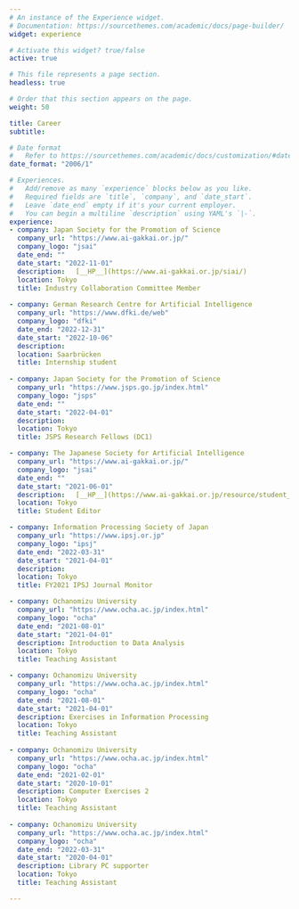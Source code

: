 ```yaml
---
# An instance of the Experience widget.
# Documentation: https://sourcethemes.com/academic/docs/page-builder/
widget: experience

# Activate this widget? true/false
active: true

# This file represents a page section.
headless: true

# Order that this section appears on the page.
weight: 50

title: Career
subtitle: 

# Date format
#   Refer to https://sourcethemes.com/academic/docs/customization/#date-format
date_format: "2006/1"

# Experiences.
#   Add/remove as many `experience` blocks below as you like.
#   Required fields are `title`, `company`, and `date_start`.
#   Leave `date_end` empty if it's your current employer.
#   You can begin a multiline `description` using YAML's `|-`.
experience:
- company: Japan Society for the Promotion of Science
  company_url: "https://www.ai-gakkai.or.jp/"
  company_logo: "jsai"
  date_end: ""
  date_start: "2022-11-01"
  description: 　[__HP__](https://www.ai-gakkai.or.jp/siai/)
  location: Tokyo
  title: Industry Collaboration Committee Member
  
- company: German Research Centre for Artificial Intelligence
  company_url: "https://www.dfki.de/web"
  company_logo: "dfki"
  date_end: "2022-12-31"
  date_start: "2022-10-06"
  description: 
  location: Saarbrücken
  title: Internship student
  
- company: Japan Society for the Promotion of Science
  company_url: "https://www.jsps.go.jp/index.html"
  company_logo: "jsps"
  date_end: ""
  date_start: "2022-04-01"
  description: 
  location: Tokyo
  title: JSPS Research Fellows (DC1)

- company: The Japanese Society for Artificial Intelligence
  company_url: "https://www.ai-gakkai.or.jp/"
  company_logo: "jsai"
  date_end: ""
  date_start: "2021-06-01"
  description: 　[__HP__](https://www.ai-gakkai.or.jp/resource/student_forum/)
  location: Tokyo
  title: Student Editor

- company: Information Processing Society of Japan
  company_url: "https://www.ipsj.or.jp"
  company_logo: "ipsj"
  date_end: "2022-03-31"
  date_start: "2021-04-01"
  description: 
  location: Tokyo
  title: FY2021 IPSJ Journal Monitor

- company: Ochanomizu University
  company_url: "https://www.ocha.ac.jp/index.html"
  company_logo: "ocha"
  date_end: "2021-08-01"
  date_start: "2021-04-01"
  description: Introduction to Data Analysis
  location: Tokyo
  title: Teaching Assistant

- company: Ochanomizu University
  company_url: "https://www.ocha.ac.jp/index.html"
  company_logo: "ocha"
  date_end: "2021-08-01"
  date_start: "2021-04-01"
  description: Exercises in Information Processing
  location: Tokyo
  title: Teaching Assistant
  
- company: Ochanomizu University
  company_url: "https://www.ocha.ac.jp/index.html"
  company_logo: "ocha"
  date_end: "2021-02-01"
  date_start: "2020-10-01"
  description: Computer Exercises 2
  location: Tokyo
  title: Teaching Assistant
  
- company: Ochanomizu University
  company_url: "https://www.ocha.ac.jp/index.html"
  company_logo: "ocha"
  date_end: "2022-03-31"
  date_start: "2020-04-01"
  description: Library PC supporter
  location: Tokyo
  title: Teaching Assistant

---
```

